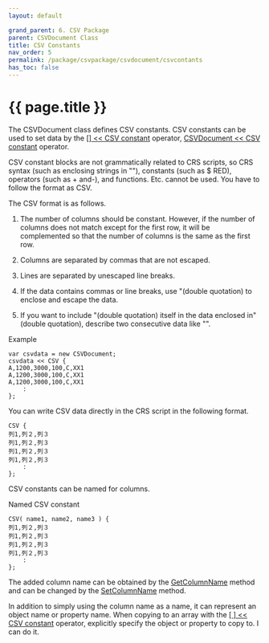 ```yaml
---
layout: default

grand_parent: 6. CSV Package
parent: CSVDocument Class
title: CSV Constants
nav_order: 5
permalink: /package/csvpackage/csvdocument/csvcontants
has_toc: false
---
```

# {{ page.title }}

The CSVDocument class defines CSV constants. CSV constants can be used to set data by the [[] << CSV constant](/package/csvpackage/csvdocument/operators/1) operator, [CSVDocument << CSV constant](/package/csvpackage/csvdocument/operators/5) operator.

CSV constant blocks are not grammatically related to CRS scripts, so CRS syntax (such as enclosing strings in ""), constants (such as $ RED), operators (such as + and-), and functions. Etc. cannot be used. You have to follow the format as CSV.

The CSV format is as follows.

1. The number of columns should be constant. However, if the number of columns does not match except for the first row, it will be complemented so that the number of columns is the same as the first row.

1. Columns are separated by commas that are not escaped.

1. Lines are separated by unescaped line breaks.

1. If the data contains commas or line breaks, use "(double quotation) to enclose and escape the data.

1. If you want to include "(double quotation) itself in the data enclosed in" (double quotation), describe two consecutive data like "".

Example
```
var csvdata = new CSVDocument;
csvdata << CSV {
A,1200,3000,100,C,XX1
A,1200,3000,100,C,XX1
A,1200,3000,100,C,XX1
    :
};
```

You can write CSV data directly in the CRS script in the following format.

```
CSV {
列1,列２,列３
列1,列２,列３
列1,列２,列３
列1,列２,列３
    :
};
```

CSV constants can be named for columns.

Named CSV constant
```
CSV( name1, name2, name3 ) {
列1,列２,列３
列1,列２,列３
列1,列２,列３
列1,列２,列３
    :
};
```

The added column name can be obtained by the [GetColumnName](/package/csvpackage/csvdocument/methods/getcolumnname) method and can be changed by the [SetColumnName](/package/csvpackage/csvdocument/methods/setcolumnname) method.

In addition to simply using the column name as a name, it can represent an object name or property name. When copying to an array with the [[ ] << CSV constant](/package/csvpackage/csvdocument/operators/1) operator, explicitly specify the object or property to copy to. I can do it.